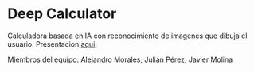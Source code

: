 # Deep Calculator
Calculadora basada en IA con reconocimiento de imagenes que dibuja el usuario.
Presentacion [aqui](https://prezi.com/view/056r1JWv3bf4ife212iZ/).


Miembros del equipo:
Alejandro Morales, Julián Pérez, Javier Molina
